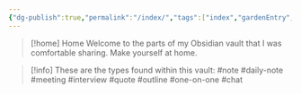 ```yaml
---
{"dg-publish":true,"permalink":"/index/","tags":["index","gardenEntry","gardenEntry","gardenEntry"]}
---
```



> [!home] Home
> Welcome to the parts of my Obsidian vault that I was comfortable sharing. Make yourself at home.

> [!info] These are the types found within this vault:
> #note #daily-note #meeting #interview #quote #outline #one-on-one #chat
